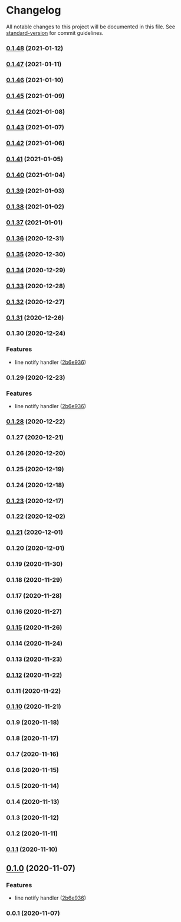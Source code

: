 # Changelog

All notable changes to this project will be documented in this file. See [standard-version](https://github.com/conventional-changelog/standard-version) for commit guidelines.

### [0.1.48](https://github.com/guan840912/cdk-events-notify/compare/v0.1.47...v0.1.48) (2021-01-12)

### [0.1.47](https://github.com/guan840912/cdk-events-notify/compare/v0.1.46...v0.1.47) (2021-01-11)

### [0.1.46](https://github.com/guan840912/cdk-events-notify/compare/v0.1.45...v0.1.46) (2021-01-10)

### [0.1.45](https://github.com/guan840912/cdk-events-notify/compare/v0.1.44...v0.1.45) (2021-01-09)

### [0.1.44](https://github.com/guan840912/cdk-events-notify/compare/v0.1.43...v0.1.44) (2021-01-08)

### [0.1.43](https://github.com/guan840912/cdk-events-notify/compare/v0.1.42...v0.1.43) (2021-01-07)

### [0.1.42](https://github.com/guan840912/cdk-events-notify/compare/v0.1.41...v0.1.42) (2021-01-06)

### [0.1.41](https://github.com/guan840912/cdk-events-notify/compare/v0.1.40...v0.1.41) (2021-01-05)

### [0.1.40](https://github.com/guan840912/cdk-events-notify/compare/v0.1.39...v0.1.40) (2021-01-04)

### [0.1.39](https://github.com/guan840912/cdk-events-notify/compare/v0.1.38...v0.1.39) (2021-01-03)

### [0.1.38](https://github.com/guan840912/cdk-events-notify/compare/v0.1.37...v0.1.38) (2021-01-02)

### [0.1.37](https://github.com/guan840912/cdk-events-notify/compare/v0.1.36...v0.1.37) (2021-01-01)

### [0.1.36](https://github.com/guan840912/cdk-events-notify/compare/v0.1.35...v0.1.36) (2020-12-31)

### [0.1.35](https://github.com/guan840912/cdk-events-notify/compare/v0.1.34...v0.1.35) (2020-12-30)

### [0.1.34](https://github.com/guan840912/cdk-events-notify/compare/v0.1.33...v0.1.34) (2020-12-29)

### [0.1.33](https://github.com/guan840912/cdk-events-notify/compare/v0.1.32...v0.1.33) (2020-12-28)

### [0.1.32](https://github.com/guan840912/cdk-events-notify/compare/v0.1.31...v0.1.32) (2020-12-27)

### [0.1.31](https://github.com/guan840912/cdk-events-notify/compare/v0.1.30...v0.1.31) (2020-12-26)

### 0.1.30 (2020-12-24)


### Features

* line notify handler ([2b6e936](https://github.com/guan840912/cdk-events-notify/commit/2b6e9366291723f2dd4da87092806ac475945e33))

### 0.1.29 (2020-12-23)


### Features

* line notify handler ([2b6e936](https://github.com/guan840912/cdk-events-notify/commit/2b6e9366291723f2dd4da87092806ac475945e33))

### [0.1.28](https://github.com/guan840912/cdk-events-notify/compare/v0.1.27...v0.1.28) (2020-12-22)

### 0.1.27 (2020-12-21)

### 0.1.26 (2020-12-20)

### 0.1.25 (2020-12-19)

### 0.1.24 (2020-12-18)

### [0.1.23](https://github.com/guan840912/cdk-events-notify/compare/v0.1.22...v0.1.23) (2020-12-17)

### 0.1.22 (2020-12-02)

### [0.1.21](https://github.com/guan840912/cdk-events-notify/compare/v0.1.20...v0.1.21) (2020-12-01)

### 0.1.20 (2020-12-01)

### 0.1.19 (2020-11-30)

### 0.1.18 (2020-11-29)

### 0.1.17 (2020-11-28)

### 0.1.16 (2020-11-27)

### [0.1.15](https://github.com/guan840912/cdk-events-notify/compare/v0.1.14...v0.1.15) (2020-11-26)

### 0.1.14 (2020-11-24)

### 0.1.13 (2020-11-23)

### [0.1.12](https://github.com/guan840912/cdk-events-notify/compare/v0.1.11...v0.1.12) (2020-11-22)

### 0.1.11 (2020-11-22)

### [0.1.10](https://github.com/guan840912/cdk-events-notify/compare/v0.1.9...v0.1.10) (2020-11-21)

### 0.1.9 (2020-11-18)

### 0.1.8 (2020-11-17)

### 0.1.7 (2020-11-16)

### 0.1.6 (2020-11-15)

### 0.1.5 (2020-11-14)

### 0.1.4 (2020-11-13)

### 0.1.3 (2020-11-12)

### 0.1.2 (2020-11-11)

### [0.1.1](https://github.com/guan840912/cdk-events-notify/compare/v0.1.0...v0.1.1) (2020-11-10)

## [0.1.0](https://github.com/guan840912/cdk-events-notify/compare/v0.0.1...v0.1.0) (2020-11-07)


### Features

* line notify handler ([2b6e936](https://github.com/guan840912/cdk-events-notify/commit/2b6e9366291723f2dd4da87092806ac475945e33))

### 0.0.1 (2020-11-07)
